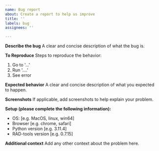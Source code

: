 ```yaml
---
name: Bug report
about: Create a report to help us improve
title: ''
labels: bug
assignees: ''

---
```


**Describe the bug**
A clear and concise description of what the bug is.

**To Reproduce**
Steps to reproduce the behavior:
1. Go to '...'
2. Run '....'
3. See error

**Expected behavior**
A clear and concise description of what you expected to happen.

**Screenshots**
If applicable, add screenshots to help explain your problem.

**Setup (please complete the following information):**
 - OS: [e.g. MacOS, linux, win64]
 - Browser [e.g. chrome, safari]
 - Python version [e.g. 3.11.4]
 - RAD-tools version [e.g. 0.7.15]

**Additional context**
Add any other context about the problem here.
